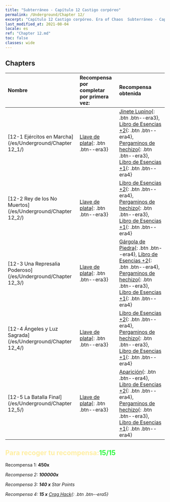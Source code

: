 ```yaml
---
title: "Subterráneo - Capítulo 12 Castigo corpóreo"
permalink: /Underground/Chapter 12/
excerpt: "Capítulo 12 Castigo corpóreo. Era of Chaos  Subterráneo - Capítulo 12. Castigo corpóreo"
last_modified_at: 2021-08-04
locale: es
ref: "Chapter 12.md"
toc: false
classes: wide
---
```


## Chapters

  | Nombre |  Recompensa por completar por primera vez: | Recompensa obtenida |
  |:------------|:------------|:------------| 
  | [12-1 Ejércitos en Marcha](/es/Underground/Chapter 12_1/) | [Llave de plata](/ItemsES/con_693/){: .btn .btn--era3} | [Jinete Lupino](/ItemsES/unt_218/){: .btn .btn--era3}, [Libro de Esencias +2](/ItemsES/mat_53/){: .btn .btn--era4}, [Pergaminos de hechizo](/ItemsES/con_694/){: .btn .btn--era3}, [Libro de Esencias +1](/ItemsES/mat_46/){: .btn .btn--era4} |
  | [12-2 Rey de los No Muertos](/es/Underground/Chapter 12_2/) | [Llave de plata](/ItemsES/con_693/){: .btn .btn--era3} | [Libro de Esencias +2](/ItemsES/mat_53/){: .btn .btn--era4}, [Pergaminos de hechizo](/ItemsES/con_694/){: .btn .btn--era3}, [Libro de Esencias +1](/ItemsES/mat_46/){: .btn .btn--era4} |
  | [12-3 Una Represalia Poderoso](/es/Underground/Chapter 12_3/) | [Llave de plata](/ItemsES/con_693/){: .btn .btn--era3} | [Gárgola de Piedra](/ItemsES/unt_236/){: .btn .btn--era4}, [Libro de Esencias +2](/ItemsES/mat_53/){: .btn .btn--era4}, [Pergaminos de hechizo](/ItemsES/con_694/){: .btn .btn--era3}, [Libro de Esencias +1](/ItemsES/mat_46/){: .btn .btn--era4} |
  | [12-4 Ángeles y Luz Sagrada](/es/Underground/Chapter 12_4/) | [Llave de plata](/ItemsES/con_693/){: .btn .btn--era3} | [Libro de Esencias +2](/ItemsES/mat_53/){: .btn .btn--era4}, [Pergaminos de hechizo](/ItemsES/con_694/){: .btn .btn--era3}, [Libro de Esencias +1](/ItemsES/mat_46/){: .btn .btn--era4} |
  | [12-5 La Batalla Final](/es/Underground/Chapter 12_5/) | [Llave de plata](/ItemsES/con_693/){: .btn .btn--era3} | [Aparición](/ItemsES/unt_210/){: .btn .btn--era4}, [Libro de Esencias +2](/ItemsES/mat_53/){: .btn .btn--era4}, [Pergaminos de hechizo](/ItemsES/con_694/){: .btn .btn--era3}, [Libro de Esencias +1](/ItemsES/mat_46/){: .btn .btn--era4} |


## <span style="color: #ffeea0">Para recoger tu recompensa:</span><span style="color: #27f73a">15/15</span>

 Recompensa 1:  **450x** <i class="fas fa-gem"/>

 Recompensa 2:  **100000x** <i class="fas fa-coins"/>

 Recompensa 3: **140 x** Star Points

 Recompensa 4: **15 x** [Crag Hack](/ItemsES/her_375/){: .btn .btn--era5}

